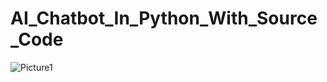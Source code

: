 # AI_Chatbot_In_Python_With_Source_Code
![Picture1](https://user-images.githubusercontent.com/47641964/202834210-904f217e-30aa-4390-9817-cd72409996c2.png)
